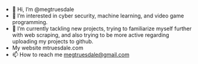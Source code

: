 - 👋 Hi, I’m @megtruesdale
- 👀 I’m interested in cyber security, machine learning, and video game programming.
- 🌱 I’m currently tackling new projects, trying to familiarize myself further with web scraping, and also trying to be more active regarding uploading my projects to github.
- My website mtruesdale.com
- 📫 How to reach me megtruesdale@gmail.com

<!---
megtruesdale/megtruesdale is a ✨ special ✨ repository because its `README.md` (this file) appears on your GitHub profile.
You can click the Preview link to take a look at your changes.
--->
